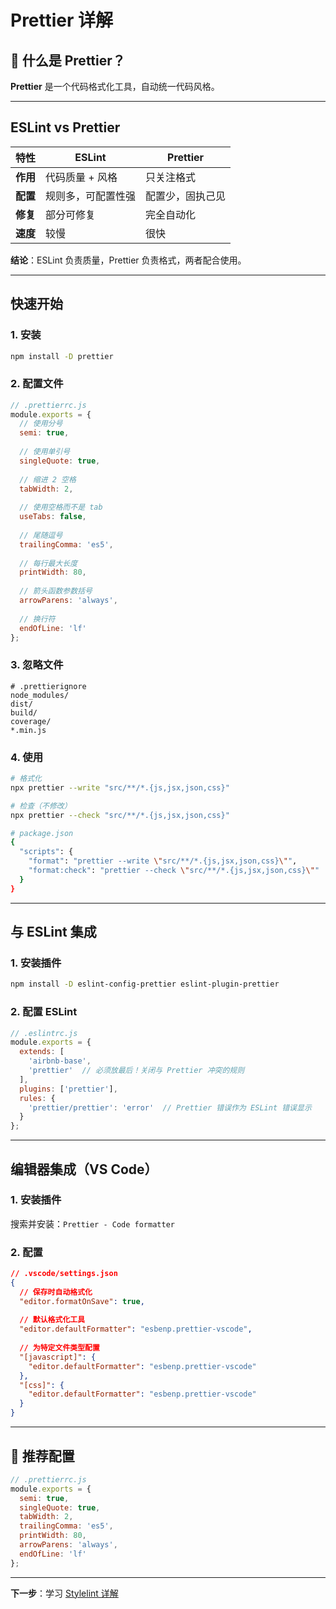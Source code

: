 # Prettier 详解

## 📖 什么是 Prettier？

**Prettier** 是一个代码格式化工具，自动统一代码风格。

---

## ESLint vs Prettier

| 特性 | ESLint | Prettier |
|------|--------|----------|
| **作用** | 代码质量 + 风格 | 只关注格式 |
| **配置** | 规则多，可配置性强 | 配置少，固执己见 |
| **修复** | 部分可修复 | 完全自动化 |
| **速度** | 较慢 | 很快 |

**结论**：ESLint 负责质量，Prettier 负责格式，两者配合使用。

---

## 快速开始

### 1. 安装

```bash
npm install -D prettier
```

### 2. 配置文件

```javascript
// .prettierrc.js
module.exports = {
  // 使用分号
  semi: true,
  
  // 使用单引号
  singleQuote: true,
  
  // 缩进 2 空格
  tabWidth: 2,
  
  // 使用空格而不是 tab
  useTabs: false,
  
  // 尾随逗号
  trailingComma: 'es5',
  
  // 每行最大长度
  printWidth: 80,
  
  // 箭头函数参数括号
  arrowParens: 'always',
  
  // 换行符
  endOfLine: 'lf'
};
```

### 3. 忽略文件

```.prettierignore
# .prettierignore
node_modules/
dist/
build/
coverage/
*.min.js
```

### 4. 使用

```bash
# 格式化
npx prettier --write "src/**/*.{js,jsx,json,css}"

# 检查（不修改）
npx prettier --check "src/**/*.{js,jsx,json,css}"

# package.json
{
  "scripts": {
    "format": "prettier --write \"src/**/*.{js,jsx,json,css}\"",
    "format:check": "prettier --check \"src/**/*.{js,jsx,json,css}\""
  }
}
```

---

## 与 ESLint 集成

### 1. 安装插件

```bash
npm install -D eslint-config-prettier eslint-plugin-prettier
```

### 2. 配置 ESLint

```javascript
// .eslintrc.js
module.exports = {
  extends: [
    'airbnb-base',
    'prettier'  // 必须放最后！关闭与 Prettier 冲突的规则
  ],
  plugins: ['prettier'],
  rules: {
    'prettier/prettier': 'error'  // Prettier 错误作为 ESLint 错误显示
  }
};
```

---

## 编辑器集成（VS Code）

### 1. 安装插件

搜索并安装：`Prettier - Code formatter`

### 2. 配置

```json
// .vscode/settings.json
{
  // 保存时自动格式化
  "editor.formatOnSave": true,
  
  // 默认格式化工具
  "editor.defaultFormatter": "esbenp.prettier-vscode",
  
  // 为特定文件类型配置
  "[javascript]": {
    "editor.defaultFormatter": "esbenp.prettier-vscode"
  },
  "[css]": {
    "editor.defaultFormatter": "esbenp.prettier-vscode"
  }
}
```

---

## 🎯 推荐配置

```javascript
// .prettierrc.js
module.exports = {
  semi: true,
  singleQuote: true,
  tabWidth: 2,
  trailingComma: 'es5',
  printWidth: 80,
  arrowParens: 'always',
  endOfLine: 'lf'
};
```

---

**下一步**：学习 [Stylelint 详解](./03-stylelint.md)

